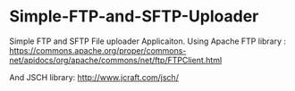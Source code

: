 # Simple-FTP-and-SFTP-Uploader
Simple FTP and SFTP File uploader Applicaiton.
Using Apache FTP library :
https://commons.apache.org/proper/commons-net/apidocs/org/apache/commons/net/ftp/FTPClient.html

And JSCH library:
http://www.jcraft.com/jsch/
